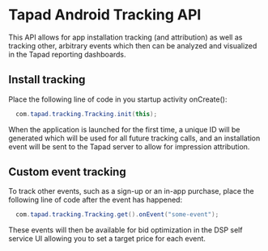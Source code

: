 # Tapad Android Tracking API
This API allows for app installation tracking (and attribution) as well as tracking other, arbitrary events which then can be analyzed and visualized in the Tapad reporting dashboards.

## Install tracking
Place the following line of code in you startup activity onCreate():

```java
  com.tapad.tracking.Tracking.init(this);
```

When the application is launched for the first time, a unique ID will be generated which will be used for all future tracking calls, and an installation event will be sent to the Tapad server to allow for impression attribution.

## Custom event tracking
To track other events, such as a sign-up or an in-app purchase, place the following line of code after the event has happened:

```java
  com.tapad.tracking.Tracking.get().onEvent("some-event");
```

These events will then be available for bid optimization in the DSP self service UI allowing you to set a target price for each event.